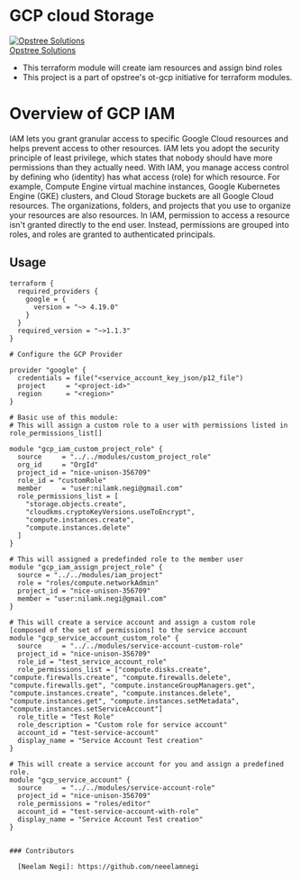 # GCP cloud Storage

[![Opstree Solutions][opstree_avatar]][opstree_homepage]<br/>[Opstree Solutions][opstree_homepage] 

  [opstree_homepage]: https://opstree.github.io/
  [opstree_avatar]: https://img.cloudposse.com/150x150/https://github.com/opstree.png

  - This terraform module will create iam resources and assign bind roles 
  - This project is a part of opstree's ot-gcp initiative for terraform modules.

# Overview of GCP IAM
  IAM lets you grant granular access to specific Google Cloud resources and helps prevent access to other resources. IAM lets you adopt the security principle of least privilege, which states that nobody should have more permissions than they actually need.
  With IAM, you manage access control by defining who (identity) has what access (role) for which resource. For example, Compute Engine virtual machine instances, Google Kubernetes Engine (GKE) clusters, and Cloud Storage buckets are all Google Cloud resources. The organizations, folders, and projects that you use to organize your resources are also resources.
  In IAM, permission to access a resource isn't granted directly to the end user. Instead, permissions are grouped into roles, and roles are granted to authenticated principals. 

## Usage

```
terraform {
  required_providers {
    google = {
      version = "~> 4.19.0"
    }
  }
  required_version = "~>1.1.3"
}

# Configure the GCP Provider

provider "google" {
  credentials = file("<service_account_key_json/p12_file")
  project     = "<project-id>"
  region      = "<region>"
}

# Basic use of this module:
# This will assign a custom role to a user with permissions listed in role_permissions_list[]

module "gcp_iam_custom_project_role" {
  source     = "../../modules/custom_project_role"
  org_id     = "OrgId"
  project_id = "nice-unison-356709"
  role_id = "customRole"
  member     = "user:nilamk.negi@gmail.com"
  role_permissions_list = [
    "storage.objects.create",
    "cloudkms.cryptoKeyVersions.useToEncrypt",
    "compute.instances.create",
    "compute.instances.delete"
  ]
}

# This will assigned a predefinded role to the member user
module "gcp_iam_assign_project_role" {
  source = "../../modules/iam_project"
  role = "roles/compute.networkAdmin"
  project_id = "nice-unison-356709"
  member = "user:nilamk.negi@gmail.com"
}

# This will create a service account and assign a custom role [composed of the set of permissions] to the service account
module "gcp_service_account_custom_role" {
  source     = "../../modules/service-account-custom-role"
  project_id = "nice-unison-356709"
  role_id = "test_service_account_role"
  role_permissions_list = ["compute.disks.create", "compute.firewalls.create", "compute.firewalls.delete", "compute.firewalls.get", "compute.instanceGroupManagers.get", "compute.instances.create", "compute.instances.delete", "compute.instances.get", "compute.instances.setMetadata", "compute.instances.setServiceAccount"]
  role_title = "Test Role"
  role_description = "Custom role for service account"
  account_id = "test-service-account"
  display_name = "Service Account Test creation"
}

# This will create a service account for you and assign a predefined role.
module "gcp_service_account" {
  source     = "../../modules/service-account-role"
  project_id = "nice-unison-356709"
  role_permissions = "roles/editor"
  account_id = "test-service-account-with-role"
  display_name = "Service Account Test creation"
}


### Contributors

  [Neelam Negi]: https://github.com/neeelamnegi
